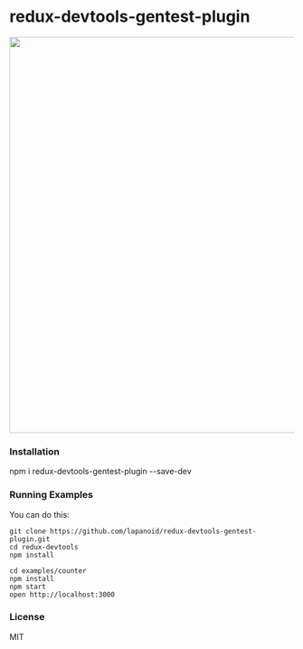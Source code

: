 redux-devtools-gentest-plugin
=========================

<img src='http://dl1.joxi.net/drive/0010/3977/692105/150716/d25467a266.png' width='700'>

### Installation

npm i redux-devtools-gentest-plugin --save-dev

### Running Examples

You can do this:

```
git clone https://github.com/lapanoid/redux-devtools-gentest-plugin.git
cd redux-devtools
npm install

cd examples/counter
npm install
npm start
open http://localhost:3000
```

### License

MIT
